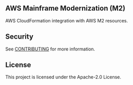 ## AWS Mainframe Modernization (M2)

AWS CloudFormation integration with AWS M2 resources.

## Security

See [CONTRIBUTING](CONTRIBUTING.md#security-issue-notifications) for more information.

## License

This project is licensed under the Apache-2.0 License.

